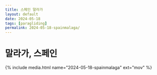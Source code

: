 ```yaml
---
title: 스페인 말라가
layout: default
date: 2024-05-18
tags: [paragliding]
permalink: 2024-05-18-spainmalaga/
---
```


# 말라가, 스페인 

{% include media.html name="2024-05-18-spainmalaga" ext="mov" %}